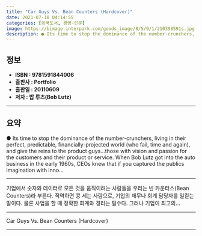 ```yaml
---
title: "Car Guys Vs. Bean Counters (Hardcover)"
date: 2021-07-10 04:14:55
categories: [외국도서, 경영-인문]
image: https://bimage.interpark.com/goods_image/8/5/9/1/210398591s.jpg
description: ● Its time to stop the dominance of the number-crunchers, living in their perfect, predictable, financially-projected world (who fail, time and again), and giv
---
```


## **정보**

- **ISBN : 9781591844006**
- **출판사 : Portfolio**
- **출판일 : 20110609**
- **저자 : 밥 루츠(Bob Lutz)**

------



## **요약**

●  Its time to stop the dominance of the number-crunchers, living in their perfect, predictable, financially-projected world (who fail, time and again), and give the reins to the product guys...those with vision and passion for the customers and their product or service. When Bob Lutz got into the auto business in the early 1960s, CEOs knew that if you captured the publics imagination with inno...

------

기업에서 숫자와 데이터로 모든 것을 움직이려는 사람들을 우리는 빈 카운터스(Bean Counters)라 부른다. 직역하면 콩 세는 사람으로, 기업의 재무나 회계 담당자를 일컫는 말이다. 물론 사업을 할 때 정확한 회계와 경리는 필수다. 그러나 기업이 최고의... 

------


Car Guys Vs. Bean Counters (Hardcover) 

------


